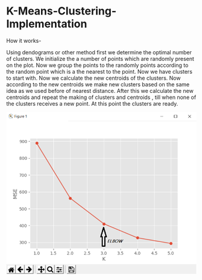 # K-Means-Clustering-Implementation

How it works-

Using dendograms or other method first we determine the optimal number of clusters. We initialize the a number of points which are randomly present on the plot.
Now we group the points to the randomly points according to the random point which is a the nearest to the point. Now we have clusters to start with.
Now we calculate the new centroids of the clusters. Now according to the new centroids we make new clusters based on the same idea as we used before of nearest distance.
After this we calculate the new centroids and repeat the making of clusters and centroids , till when none of the clusters receives a new point. At this point the clusters are ready. 

![](elbow_point.png)
